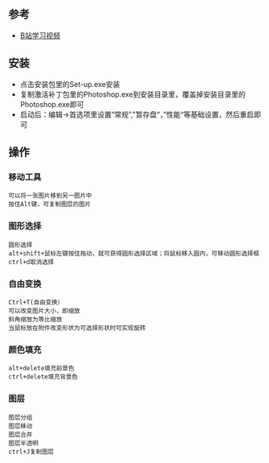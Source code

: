 ## 参考
- [B站学习视频](https://www.bilibili.com/video/av54584169?from=search&seid=12331288911960675594)

## 安装
- 点击安装包里的Set-up.exe安装
- 复制激活补丁包里的Photoshop.exe到安装目录里，覆盖掉安装目录里的Photoshop.exe即可
- 启动后：编辑->首选项里设置“常规”,"暂存盘“，”性能“等基础设置，然后重启即可

## 操作
### 移动工具
```
可以将一张图片移到另一图片中
按住Alt键，可复制图层的图片
```
### 图形选择
```
圆形选择
alt+shift+鼠标左键按住拖动，就可获得圆形选择区域；将鼠标移入圆内，可移动圆形选择框
ctrl+d取消选择
```
### 自由变换
```
Ctrl+T(自由变换）
可以改变图片大小，即缩放
斜角缩放为等比缩放
当鼠标放在附件改变形状为可选择形状时可实现旋转
```
### 颜色填充
```
alt+delete填充前景色
ctrl+delete填充背景色
```
### 图层
```
图层分组
图层移动
图层合并
图层半透明
ctrl+J复制图层
```

